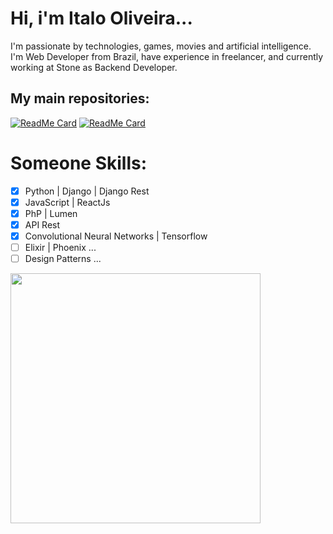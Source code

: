 # Hi, i'm Italo Oliveira...

I'm passionate by technologies, games, movies and artificial intelligence. I'm Web Developer from Brazil, have experience in freelancer, and currently working at Stone as Backend Developer.

## My main repositories:

[![ReadMe Card](https://github-readme-stats.vercel.app/api/pin/?username=arkanttus&repo=EmotiTEA&theme=radical)](https://github.com/arkanttus/EmotiTEA)
[![ReadMe Card](https://github-readme-stats.vercel.app/api/pin/?username=arkanttus&repo=Convid-Acre&theme=radical)](https://github.com/arkanttus/Covid-Acre)

# Someone Skills:

- [X] Python | Django | Django Rest
- [X] JavaScript | ReactJs
- [X] PhP | Lumen
- [X] API Rest
- [X] Convolutional Neural Networks | Tensorflow
- [ ] Elixir | Phoenix ...
- [ ] Design Patterns ...

<img src="https://i0.wp.com/somentecoisaslegais.com.br/wp-content/uploads/2012/09/Gandalf-Sax-guy-10-Hours.gif" width="400" height="auto"/>
